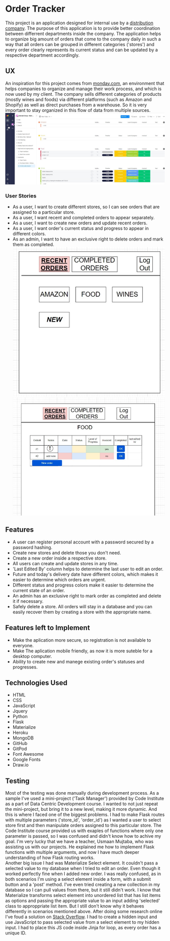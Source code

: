# Order Tracker
This project is an application designed for internal use by a [distribution company](https://kolonakigroup.com/). The purpose of this application is to provide better coordination between differrent departments inside the company. The application helps to organize big amount of orders that come to the company daily in such a way that all orders can be grouped in different categories ('stores') and every order clearly represents its current status and can be updated by a respective department accordingly.

## UX
An inspiration for this project comes from [monday.com](https://monday.com/), an environment that helps companies to organize and manage their work process, and which is now used by my client. The company sells different categories of products (mostly wines and foods) via different platforms (such as Amazon and Shopify) as well as direct purchases from a warehouse. So it is very important to stay organized in this flow of data from multiple sources.
![monday](/images/monday.jpg)
 
### User Stories
* As a user, I want to create different stores, so I can see orders that are assigned to a particular store.
* As a user, I want recent and completed orders to appear separately.
* As a user, I want to create new orders and update recent orders.
* As a user, I want order's current status and progress to appear in different colors.
* As an admin, I want to have an exclusive right to delete orders and mark them as completed.
![wireframe](/images/wireframe.jpg)
![wireframe](/images/wireframe2.jpg)

## Features
* A user can register personal account with a password secured by a password hashing.
* Create new stores and delete those you don't need.
* Create a new order inside a respective store.
* All users can create and update stores in any time.
* 'Last Edited By' column helps to determine the last user to edit an order.
* Future and today's delivery date have different colors, which makes it easier to determine which orders are urgent.
* Different status and progress colors make it easier to determine the current state of an order.
* An admin has an exclusive right to mark order as completed and delete it if necessary.
* Safely delete a store. All orders will stay in a database and you can easily recover them by creating a store with the appropriate name.

## Features left to Implement
* Make the aplication more secure, so registration is not available to everyone.
* Make The aplication mobile friendly, as now it is more suteble for a desktop computer.
* Ability to create new and manege existing order's statuses and progresses.

## Technologies Used
-	HTML
-	CSS
-	JavaScript
- Jquery
-	Python
-	Flask
-	Materialize
-	Heroku
-	MongoDB
-	GitHub
-	GitPod
-	Font Awesome
-	Google Fonts
-	Draw.io

## Testing
Most of the testing was done manually during development process.
As a sample I've used a mini-project ('Task Manager') provided by Code Institute as a part of Data Centric Development course.
I wanted to not just repeat the mini-project, but bring it to a new level, making it more dynamic. And this is where I faced one of the biggest problems.
I had to make Flask routes with multiple parameters ('store_id', 'order_id') as I wanted a user to select store first and then manipulate orders assigned to this particular store. The Code Institute course provided us with exaples of functions where only one parameter is passed, so I was confused and didn't know how to achive my goal. I'm very lucky that we have a teacher, Usmaan Mujtaba, who was assisting us with our projects. He explained me how to implement Flask functions with multiple arguments, and now I have much deeper understanding of how Flask routing works.<br>
Another big issue I had was Materialize Select element. It couldn't pass a selected value to my database when I tried to edit an order. Even though it worked perfectly fine when I added new order. I was really confused, as in both scenarios I'm using a select element inside a form, with a submit button and a 'post' method. I've even tried creating a new collection in my database so I can pull values from there, but it still didn't work. I know that Materialize transforms select element into unordered list that has list items as options and passing the appropriate value to an input adding 'selected' class to approppriate list item. But I still don't know why it behaves differently in scenarios mentioned above. After doing some research online I've foud a solution on [Stack Overflow](https://stackoverflow.com/questions/43403306/materialize-select-dropdown-not-passing-value-to-controller-in-ruby/43404104). I had to create a hidden input and use JavaScript to pass selected value from a select element to my hidden input. I had to place this JS code inside Jinja for loop, as every order has a unique ID.



